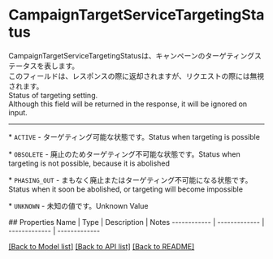 # CampaignTargetServiceTargetingStatus

<div lang=\"ja\">CampaignTargetServiceTargetingStatusは、キャンペーンのターゲティングステータスを表します。<br> このフィールドは、レスポンスの際に返却されますが、リクエストの際には無視されます。</div> <div lang=\"en\">Status of targeting setting.<br> Although this field will be returned in the response, it will be ignored on input.</div> <hr> <p>* <code>ACTIVE</code> - <span lang=\"ja\">ターゲティング可能な状態です。</span><span lang=\"en\">Status when targeting is possible</span></p> <p>* <code>OBSOLETE</code> - <span lang=\"ja\">廃止のためターゲティング不可能な状態です。</span><span lang=\"en\">Status when targeting is not possible, because it is abolished</span></p> <p>* <code>PHASING_OUT</code> - <span lang=\"ja\">まもなく廃止またはターゲティング不可能になる状態です。</span><span lang=\"en\">Status when it soon be abolished, or targeting will become impossible</span></p> <p>* <code>UNKNOWN</code> - <span lang=\"ja\">未知の値です。</span><span lang=\"en\">Unknown Value</span></p> 
## Properties
Name | Type | Description | Notes
------------ | ------------- | ------------- | -------------

[[Back to Model list]](../README.md#documentation-for-models) [[Back to API list]](../README.md#documentation-for-api-endpoints) [[Back to README]](../README.md)


